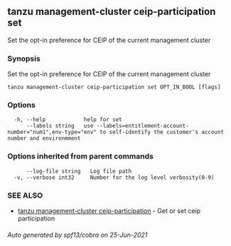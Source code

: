 ## tanzu management-cluster ceip-participation set

Set the opt-in preference for CEIP of the current management cluster

### Synopsis

Set the opt-in preference for CEIP of the current management cluster

```
tanzu management-cluster ceip-participation set OPT_IN_BOOL [flags]
```

### Options

```
  -h, --help            help for set
      --labels string   use --labels=entitlement-account-number="num1",env-type="env" to self-identify the customer's account number and environmment
```

### Options inherited from parent commands

```
      --log-file string   Log file path
  -v, --verbose int32     Number for the log level verbosity(0-9)
```

### SEE ALSO

* [tanzu management-cluster ceip-participation](tanzu_management-cluster_ceip-participation.md)	 - Get or set ceip participation

###### Auto generated by spf13/cobra on 25-Jun-2021
